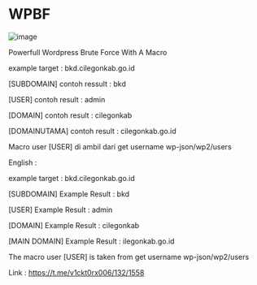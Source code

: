 # WPBF

![image](https://github.com/user-attachments/assets/88536bc6-2e64-448d-b42c-16b1a6d65704)

Powerfull Wordpress Brute Force With A Macro

example target : bkd.cilegonkab.go.id

[SUBDOMAIN] contoh ressult : bkd

[USER]               contoh result :  admin

[DOMAIN]        contoh result : cilegonkab

[DOMAINUTAMA]        contoh result : cilegonkab.go.id

Macro user [USER] di ambil dari get username wp-json/wp2/users

English :

example target : bkd.cilegonkab.go.id

[SUBDOMAIN] Example Result : bkd

[USER] Example Result : admin

[DOMAIN] Example Result : cilegonkab

[MAIN DOMAIN] Example Result : ilegonkab.go.id

The macro user [USER] is taken from get username wp-json/wp2/users

Link : https://t.me/v1ckt0rx006/132/1558
